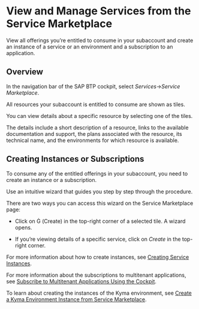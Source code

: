 <!-- loioaffcc245c332433ba71917ff715b9971 -->

<link rel="stylesheet" type="text/css" href="../../css/sap-icons.css"/>

# View and Manage Services from the Service Marketplace

View all offerings you’re entitled to consume in your subaccount and create an instance of a service or an environment and a subscription to an application.



## Overview

In the navigation bar of the SAP BTP cockpit, select *Services*→*Service Marketplace*.

All resources your subaccount is entitled to consume are shown as tiles.

You can view details about a specific resource by selecting one of the tiles.

The details include a short description of a resource, links to the available documentation and support, the plans associated with the resource, its technical name, and the environments for which resource is available.



<a name="loioaffcc245c332433ba71917ff715b9971__section_gyp_vrb_xmb"/>

## Creating Instances or Subscriptions

To consume any of the entitled offerings in your subaccount, you need to create an instance or a subscription.

Use an intuitive wizard that guides you step by step through the procedure.

There are two ways you can access this wizard on the Service Marketplace page:

-   Click on <span class="SAP-icons"></span> \(Create\) in the top-right corner of a selected tile. A wizard opens.

-   If you’re viewing details of a specific service, click on *Create* in the top-right corner.


For more information about how to create instances, see [Creating Service Instances](creating-service-instances-fad874a.md).

For more information about the subscriptions to multitenant applications, see [Subscribe to Multitenant Applications Using the Cockpit](https://help.sap.com/viewer/65de2977205c403bbc107264b8eccf4b/Cloud/en-US/7a3e39622be14413b2a4df7c02ca1170.html).

To learn about creating the instances of the Kyma environment, see [Create a Kyma Environment Instance from Service Marketplace](https://help.sap.com/viewer/65de2977205c403bbc107264b8eccf4b/Cloud/en-US/284ac5e55b2243d7b9f33c1c1325c58e.html).

